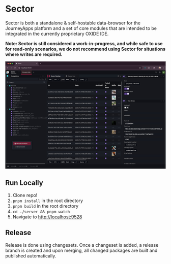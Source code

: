 # Sector

Sector is both a standalone & self-hostable data-browser for the JourneyApps platform
and a set of core modules that are intended to be integrated in the currently
proprietary OXIDE IDE.

__Note: Sector is still considered a work-in-progress, and while safe to use for read-only scenarios, 
we do not recommend using Sector for situations where writes are required.__

![](./screenshot.jpg)

## Run Locally

1. Clone repo!
2. `pnpm install` in the root directory
3. `pnpm build` in the root directory
4. `cd ./server && pnpm watch`
5. Navigate to [http://localhost:9528](http://localhost:9528)

## Release

Release is done using changesets. Once a changeset is added, a release branch is created and upon merging,
all changed packages are built and published automatically.